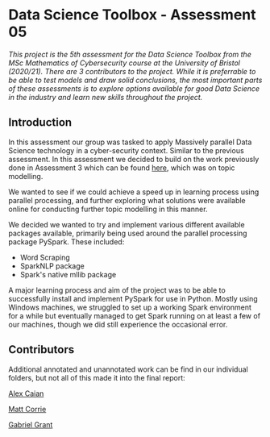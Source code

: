 # Data Science Toolbox - Assessment 05

*This project is the 5th assessment for the Data Science Toolbox from the MSc Mathematics of Cybersecurity course at the University of Bristol (2020/21). There are 3 contributors to the project. While it is preferrable to be able to test models and draw solid conclusions, the most important parts of these assessments is to explore options available for good Data Science in the industry and learn new skills throughout the project.*

## Introduction

In this assessment our group was tasked to apply Massively parallel Data Science technology in a cyber-security context. Similar to the previous assessment. In this assessment we decided to build on the work previously done in Assessment 3 which can be found [here](https://github.com/xiaozhang-github/DST-Assessment-3), which was on topic modelling.

We wanted to see if we could achieve a speed up in learning process using parallel processing, and further exploring what solutions were available online for conducting further topic modelling in this manner.

We decided we wanted to try and implement various different available packages available, primarily being used around the parallel processing package PySpark. These included:

* Word Scraping
* SparkNLP package
* Spark's native mllib package

A major learning process and aim of the project was to be able to successfully install and implement PySpark for use in Python. Mostly using Windows machines, we struggled to set up a working Spark environment for a while but eventually managed to get Spark running on at least a few of our machines, though we did still experience the occasional error.

## Contributors

Additional annotated and unannotated work can be find in our individual folders, but not all of this made it into the final report:

[Alex Caian](https://github.com/Galeforse/DST-Assessment-04/tree/main/Alex%20Caian)
    
[Matt Corrie](https://github.com/Galeforse/DST-Assessment-04/tree/main/Matt%20Corrie)

[Gabriel Grant](https://github.com/Galeforse/DST-Assessment-04/tree/main/Gabriel%20Grant)
